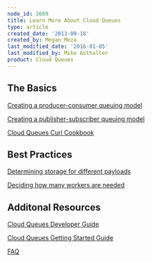 ```yaml
---
node_id: 3689
title: Learn More About Cloud Queues
type: article
created_date: '2013-09-18'
created_by: Megan Meza
last_modified_date: '2016-01-05'
last_modified_by: Mike Asthalter
product: Cloud Queues
---
```


The Basics
----------

[Creating a producer-consumer queuing
model](/how-to/setting-up-a-producer-consumer-model-with-cloud-queues)

[Creating a publisher-subscriber queuing
model](/how-to/setting-up-a-pub-sub-model-in-cloud-queues)

[Cloud Queues Curl
Cookbook](/how-to/cloud-queues-curl-cookbook)

Best Practices
--------------

[Determining storage for different
payloads](/how-to/cloud-queues-curl-cookbook)

[Deciding how many workers are
needed](/how-to/cloud-queues-curl-cookbook)

Additonal Resources
-------------------

[Cloud Queues Developer
Guide](http://docs-internal.rackspace.com/queues/api/v1.0/cq-devguide/content/overview.html)

[Cloud Queues Getting Started
Guide](http://docs.rackspace.com/queues/api/v1.0/cq-gettingstarted/content/doc-change-history.html)

[FAQ](/how-to/cloud-queues-faq)

